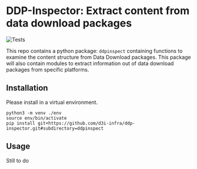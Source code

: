 # DDP-Inspector: Extract content from data download packages 

![Tests](https://github.com/d3i-infra/ddp-inspector/actions/workflows/tests.yml/badge.svg)


This repo contains a python package: `ddpinspect` containing functions to examine the content structure from Data Download packages. This package will also contain modules to extract information out of data download packages from specific platforms.

## Installation

Please install in a virtual environment.

```
python3 -m venv ./env
source env/bin/activate
pip install git+https://github.com/d3i-infra/ddp-inspector.git#subdirectory=ddpinspect
```

## Usage

Still to do
